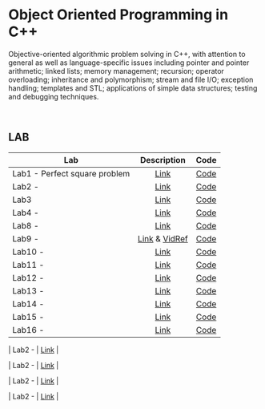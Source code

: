 # Object Oriented Programming in C++

Objective-oriented algorithmic problem solving in C++, with attention to general as well as language-specific issues including pointer and pointer arithmetic; linked lists; memory management; recursion; operator overloading; inheritance and polymorphism; stream and file I/O; exception handling; templates and STL; applications of simple data structures; testing and debugging techniques.

<br>

## LAB

| Lab   |    Description | Code
|----------|:------:|:------:|
| Lab1 - Perfect square problem |  [Link](https://drive.google.com/open?id=1tS_M5feSizVCD0KDSoqMQEGrWBL5UdAx) | [Code](https://github.com/iakil/CSCI211_Object-Oriented-Programming-in-CPP/blob/main/Lab/HW/HW1.cpp)|
| Lab2 - |  [Link](https://drive.google.com/open?id=1xyxcfARGpRTAZO6dpT-YTnP9hunr2EC_)     | [Code](https://github.com/iakil/CSCI211_Object-Oriented-Programming-in-CPP/blob/main/Lab/HW/HW2.cpp)|
| Lab3 | [Link](https://drive.google.com/open?id=1iKefsaOa1KEh9GjkxKp7ZaVjVTk_qvki)  | [Code](https://github.com/iakil/CSCI211_Object-Oriented-Programming-in-CPP/ree/main/Lab/HW/HW1)|
| Lab4 -  |    [Link](https://drive.google.com/open?id=1uEyXQ1muAow-FEUsd63dnEssKbwzGOED)    | [Code](https://github.com/iakil/CSCI211_Object-Oriented-Programming-in-CPP/ree/main/Lab/HW/HW1)| 
| Lab8 -  |    [Link](https://drive.google.com/open?id=1FfOP0CN_RuCZWuRIH2bV3iS1dFE5GAcf)     | [Code](https://github.com/iakil/CSCI211_Object-Oriented-Programming-in-CPP/ree/main/Lab/HW/HW1)|
| Lab9 -  |   [Link](https://drive.google.com/open?id=18AZCJ0zKybeiIRFzhEbidoD0b_AXkfLE) & [VidRef](https://drive.google.com/open?id=1R4Mpecyfv3HAimDwclX14e07dwOJXiuvTd_drTomPWA)    | [Code](https://github.com/iakil/CSCI211_Object-Oriented-Programming-in-CPP/ree/main/Lab/HW/HW1)|
| Lab10 -  |    [Link](https://drive.google.com/open?id=1hVqJ_1ZUeB3CWf6pyHtLD5iDEVmq1XX5)    | [Code](https://github.com/iakil/CSCI211_Object-Oriented-Programming-in-CPP/ree/main/Lab/HW/HW1)|
| Lab11 -  |    [Link](https://drive.google.com/open?id=1p1Y3yDSjpTAPfAbAiO_E6m991yhEJAq_)     | [Code](https://github.com/iakil/CSCI211_Object-Oriented-Programming-in-CPP/ree/main/Lab/HW/HW1)|
| Lab12 -  |    [Link](https://drive.google.com/open?id=1ovdMxG7wlaCxbF1YIDw_hOUfbPwNIwmf)    | [Code](https://github.com/iakil/CSCI211_Object-Oriented-Programming-in-CPP/ree/main/Lab/HW/HW1)|
| Lab13 -  |    [Link](https://drive.google.com/open?id=1QujvGHEk-A298CnaoHpUQBSSPQWo745N)     | [Code](https://github.com/iakil/CSCI211_Object-Oriented-Programming-in-CPP/ree/main/Lab/HW/HW1)|
| Lab14 -  |    [Link](https://drive.google.com/open?id=1tzTLkEPmEPY6APGjv_NBWFhkEqHrDxLB)    | [Code](https://github.com/iakil/CSCI211_Object-Oriented-Programming-in-CPP/ree/main/Lab/HW/HW1)|
| Lab15 -  |    [Link](https://drive.google.com/open?id=1u4xhtb7-mT4jZzOi0mccMAJsw8Jsud4J)     | [Code](https://github.com/iakil/CSCI211_Object-Oriented-Programming-in-CPP/ree/main/Lab/HW/HW1)|
| Lab16 -  |    [Link](https://drive.google.com/open?id=1PUEZRQoGDDx-FLaHD98Di8dlGly3LXW6)     | [Code](https://github.com/iakil/CSCI211_Object-Oriented-Programming-in-CPP/ree/main/Lab/HW/HW1)|






| Lab2 -  |    [Link]()   |  

| Lab2 -  |    [Link]()   |  

| Lab2 -  |    [Link]()   |  

| Lab2 -  |    [Link]()   | 
